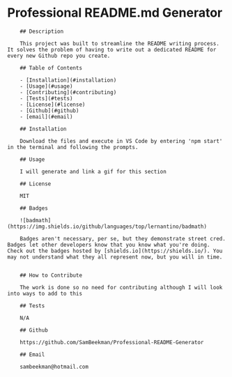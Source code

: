 # Professional README.md Generator

        ## Description
        
        This project was built to streamline the README writing process. It solves the problem of having to write out a dedicated README for every new Github repo you create.
        
        ## Table of Contents
        
        - [Installation](#installation)
        - [Usage](#usage)
        - [Contributing](#contributing)
        - [Tests](#tests)
        - [License](#license)
        - [Github](#github)
        - [email](#email)
        
        ## Installation
        
        Download the files and execute in VS Code by entering 'npm start' in the terminal and following the prompts.
        
        ## Usage
        
        I will generate and link a gif for this section
        
        ## License
        
        MIT
        
        ## Badges
        
        ![badmath](https://img.shields.io/github/languages/top/lernantino/badmath)
        
        Badges aren't necessary, per se, but they demonstrate street cred. Badges let other developers know that you know what you're doing. Check out the badges hosted by [shields.io](https://shields.io/). You may not understand what they all represent now, but you will in time.
        
        
        ## How to Contribute
        
        The work is done so no need for contributing although I will look into ways to add to this
        
        ## Tests
        
        N/A
        
        ## Github
        
        https://github.com/SamBeekman/Professional-README-Generator
        
        ## Email
        
        sambeekman@hotmail.com
